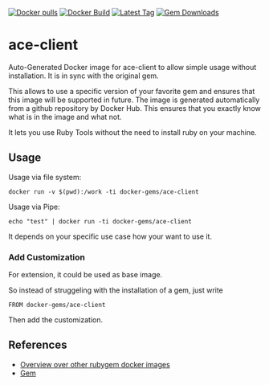 [![Docker pulls](https://img.shields.io/docker/pulls/rubygem/ace-client.svg)](https://hub.docker.com/r/rubygem/ace-client/)
[![Docker Build](https://img.shields.io/docker/automated/rubygem/ace-client.svg)](https://hub.docker.com/r/rubygem/ace-client/)
[![Latest Tag](https://img.shields.io/github/tag/docker-rubygem/ace-client.svg)](https://hub.docker.com/r/rubygem/ace-client/)
[![Gem Downloads](https://img.shields.io/gem/dt/ace-client.svg)](https://rubygems.org/gems/ace-client/)
# ace-client

Auto-Generated Docker image for ace-client to allow simple usage without installation.
It is in sync with the original gem.

This allows to use a specific version of your favorite gem and ensures that this image will be supported in future.
The image is generated automatically from a github repository by Docker Hub.
This ensures that you exactly know what is in the image and what not.

It lets you use Ruby Tools without the need to install ruby on your machine.

## Usage

Usage via file system:

`docker run -v $(pwd):/work -ti docker-gems/ace-client`

Usage via Pipe:

`echo "test" | docker run -ti docker-gems/ace-client`

It depends on your specific use case how your want to use it.

### Add Customization

For extension, it could be used as base image.

So instead of struggeling with the installation of a gem, just write

`FROM docker-gems/ace-client`

Then add the customization.

## References

 - [Overview over other rubygem docker images](https://github.com/thinkbot/docker-rubygem)
 - [Gem](https://rubygems.org/gems/ace-client/)
